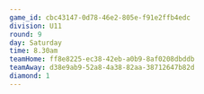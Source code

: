 ```yaml
---
game_id: cbc43147-0d78-46e2-805e-f91e2ffb4edc
division: U11
round: 9
day: Saturday
time: 8.30am
teamHome: ff8e8225-ec38-42eb-a0b9-8af0208dbddb
teamAway: d38e9ab9-52a8-4a38-82aa-38712647b82d
diamond: 1
---
```


